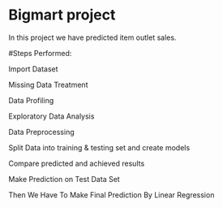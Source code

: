 # Bigmart project

In this project we have predicted item outlet sales.

#Steps Performed:

Import Dataset

Missing Data Treatment

Data Profiling

Exploratory Data Analysis

Data Preprocessing

Split Data into training & testing set and create models

Compare predicted and achieved results

Make Prediction on Test Data Set

Then We Have To Make Final Prediction By Linear Regression
